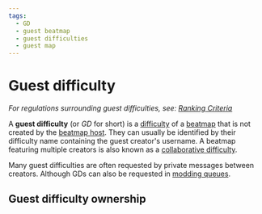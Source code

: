 ```yaml
---
tags:
  - GD
  - guest beatmap
  - guest difficulties
  - guest map
---
```


# Guest difficulty

*For regulations surrounding guest difficulties, see: [Ranking Criteria](/wiki/Ranking_Criteria)*

A **guest difficulty** (or *GD* for short) is a [difficulty](/wiki/Beatmap/Difficulty) of a [beatmap](/wiki/Beatmap) that is not created by the [beatmap host](/wiki/Beatmap/Beatmap_host). They can usually be identified by their difficulty name containing the guest creator's username. A beatmap featuring multiple creators is also known as a [collaborative difficulty](/wiki/Beatmap/Beatmap_collaborations).

Many guest difficulties are often requested by private messages between creators. Although GDs can also be requested in [modding queues](https://osu.ppy.sh/community/forums/60)<!-- TODO: should link to an article about queues, not the forum -->.

## Guest difficulty ownership
